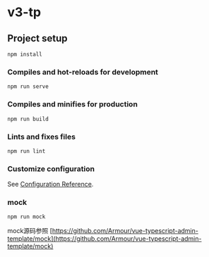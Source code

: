 # v3-tp

## Project setup
```
npm install
```

### Compiles and hot-reloads for development
```
npm run serve
```

### Compiles and minifies for production
```
npm run build
```

### Lints and fixes files
```
npm run lint
```

### Customize configuration
See [Configuration Reference](https://cli.vuejs.org/config/).

### mock
```
npm run mock
```
mock源码参照 [https://github.com/Armour/vue-typescript-admin-template/mock](https://github.com/Armour/vue-typescript-admin-template/mock)
